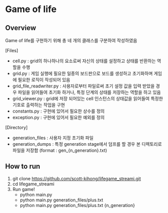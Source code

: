 Game of life 
======

## Overview

Game of life를 구현하기 위해 총 네 개의 클래스를 구분하여 작성하였음

[Files]
- cell.py : grid의 하나하나의 요소로써 자신의 상태를 설정하고 상태를 반환하는 역할을 수행
- grid.py : 게임 실행에 필요한 일종의 보드판으로 보드를 생성하고 초기화하며 게임에 필요한 로직이 작성되어 있음
- grid_file_readwriter.py : 사용자로부터 파일로써 초기 설정 값을 입력 받았을 경우 파일을 읽어들여 초기화 하거나, 특정 단계의 상태를 저장하는 역할을 하고 있음
- grid_viewer.py : grid에 저장 되어있는 cell 인스턴스의 상태값을 읽어들여 특정한 기호로 출력하는 작업을 구현
- constants.py : 구현에 있어서 필요한 상수를 정의
- exception.py : 구현에 있어서 필요한 예외를 정의

[Directory]
- generation_files : 사용자 지정 초기화 파일
- generation_dumps : 특정 generation stage에서 덤프를 할 경우 본 디렉토리로 파일을 저장함 (format : gen_{n_generation}.txt)

## How to run

1. git clone https://github.com/scott-kihong/lifegame_streami.git
2. cd lifegame_streami
3. Run game!
    - python main.py
    - python main.py generation_files/plus.txt
    - python main.py generation_files/plus.txt {n_generation}
